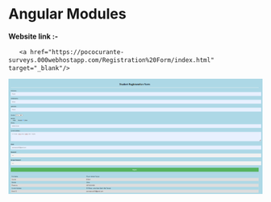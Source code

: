 # Angular Modules

<b>Website link :- </b>

       <a href="https://pococurante-surveys.000webhostapp.com/Registration%20Form/index.html" target="_blank"/>

![](reg.PNG)
